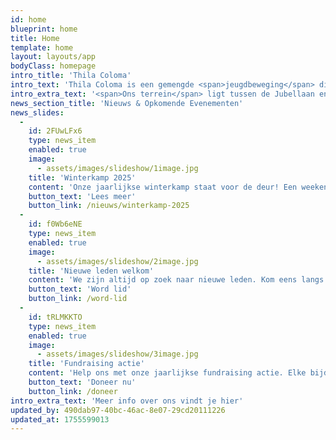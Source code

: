 ```yaml
---
id: home
blueprint: home
title: Home
template: home
layout: layouts/app
bodyClass: homepage
intro_title: 'Thila Coloma'
intro_text: 'Thila Coloma is een gemengde <span>jeugdbeweging</span> die in 1975 werd opgericht en ondertussen tot de grootste scoutsgroep van <span>Mechelen</span> is uitgegroeid. Ruim 400 jongeren voelen zich bij ons thuis. Hiermee zijn we de 5de grootste scoutsgroep van Vlaanderen.'
intro_extra_text: '<span>Ons terrein</span> ligt tussen de Jubellaan en de Geerdegemstraat. Meer info over ons vindt je <a href="/over"><span>hier</span></a>'
news_section_title: 'Nieuws & Opkomende Evenementen'
news_slides:
  -
    id: 2FUwLFx6
    type: news_item
    enabled: true
    image:
      - assets/images/slideshow/1image.jpg
    title: 'Winterkamp 2025'
    content: 'Onze jaarlijkse winterkamp staat voor de deur! Een weekend vol avontuur en vriendschap in de Ardennen.'
    button_text: 'Lees meer'
    button_link: /nieuws/winterkamp-2025
  -
    id: f0Wb6eNE
    type: news_item
    enabled: true
    image:
      - assets/images/slideshow/2image.jpg
    title: 'Nieuwe leden welkom'
    content: 'We zijn altijd op zoek naar nieuwe leden. Kom eens langs op één van onze vergaderingen!'
    button_text: 'Word lid'
    button_link: /word-lid
  -
    id: tRLMKKTO
    type: news_item
    enabled: true
    image:
      - assets/images/slideshow/3image.jpg
    title: 'Fundraising actie'
    content: 'Help ons met onze jaarlijkse fundraising actie. Elke bijdrage is welkom!'
    button_text: 'Doneer nu'
    button_link: /doneer
intro_extra_text: 'Meer info over ons vindt je hier'
updated_by: 490dab97-40bc-46ac-8e07-29cd20111226
updated_at: 1755599013
---
```

